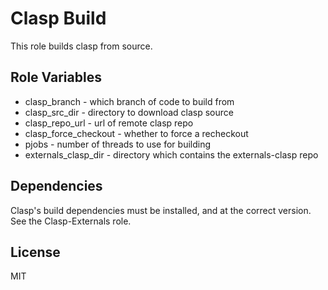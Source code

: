 Clasp Build
=========

This role builds clasp from source.

Role Variables
--------------

- clasp_branch - which branch of code to build from
- clasp_src_dir - directory to download clasp source
- clasp_repo_url - url of remote clasp repo
- clasp_force_checkout - whether to force a recheckout
- pjobs - number of threads to use for building
- externals_clasp_dir - directory which contains the externals-clasp repo

Dependencies
------------

Clasp's build dependencies must be installed, and at the correct
version. See the Clasp-Externals role.

License
-------

MIT
